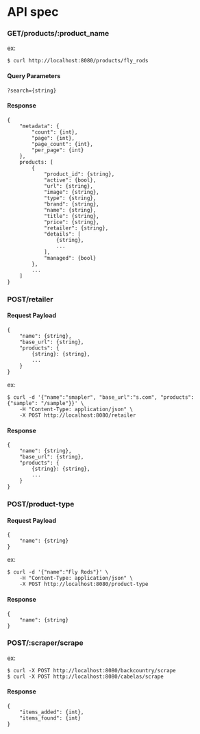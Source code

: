 # API spec

### GET/products/:product_name

ex:

```
$ curl http://localhost:8080/products/fly_rods
```

#### Query Parameters
```
?search={string}

```

#### Response
```
{
    "metadata": {
        "count": {int},
        "page": {int},
        "page_count": {int},
        "per_page": {int}
    },
    products: [
        {
            "product_id": {string},
            "active": {bool},
            "url": {string},
            "image": {string},
            "type": {string},
            "brand": {string},
            "name": {string},
            "title": {string},
            "price": {string},
            "retailer": {string},
            "details": [
                {string},
                ...
            ],
            "managed": {bool}
        },
        ...
    ]
}
```

### POST/retailer

#### Request Payload
```
{
    "name": {string},
    "base_url": {string},
    "products": {
        {string}: {string},
        ...
    }
}
```

ex:

```
$ curl -d '{"name":"smapler", "base_url":"s.com", "products": {"sample": "/sample"}}' \
    -H "Content-Type: application/json" \
    -X POST http://localhost:8080/retailer
```

#### Response
```
{
    "name": {string},
    "base_url": {string},
    "products": {
        {string}: {string},
        ...
    }
}
```

### POST/product-type

#### Request Payload
```
{
    "name": {string}
}
```

ex:

```
$ curl -d '{"name":"Fly Rods"}' \
    -H "Content-Type: application/json" \
    -X POST http://localhost:8080/product-type
```

#### Response
```
{
    "name": {string}
}
```

### POST/:scraper/scrape

ex:

```
$ curl -X POST http://localhost:8080/backcountry/scrape
$ curl -X POST http://localhost:8080/cabelas/scrape
```

#### Response
```
{
    "items_added": {int},
    "items_found": {int}
}
```
